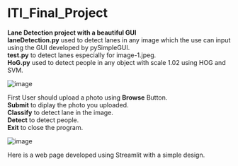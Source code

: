 # ITI_Final_Project
**Lane Detection project with a beautiful GUI** <br>
**laneDetection.py** used to detect lanes in any image which the use can input using the GUI developed by pySimpleGUI. <br>
**test.py** to detect lanes especially for image-1.jpeg. <br>
**HoG.py** used to detect people in any object with scale 1.02 using HOG and SVM. <br>

![image](https://user-images.githubusercontent.com/17590461/188501687-f1b1ec74-5e84-4b29-ae5a-466fd5e366c1.png)

First User should upload a photo using **Browse** Button. <br>
**Submit** to diplay the photo you uploaded. <br>
**Classify** to detect lane in the image. <br>
**Detect** to detect people. <br>
**Exit** to close the program. <br>

![image](https://user-images.githubusercontent.com/17590461/188501876-0058599f-d5d2-4c6b-af25-3cc0555a6d80.png)

Here is a web page developed using Streamlit with a simple design.
